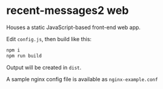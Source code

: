 # recent-messages2 web

Houses a static JavaScript-based front-end web app.

Edit `config.js`, then build like this:

```bash
npm i
npm run build
```

Output will be created in `dist`.

A sample nginx config file is available as `nginx-example.conf`
